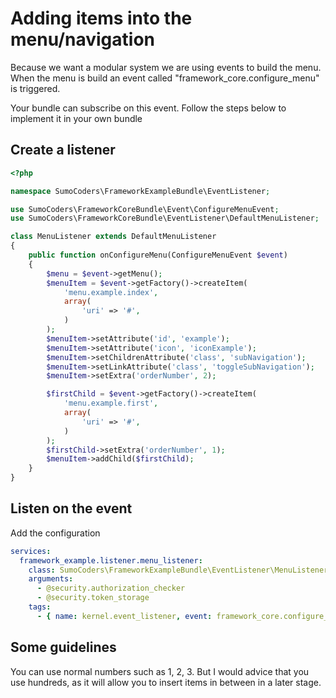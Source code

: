 # Adding items into the menu/navigation

Because we want a modular system we are using events to build the menu. When
the menu is build an event called "framework_core.configure_menu" is triggered.

Your bundle can subscribe on this event. Follow the steps below to implement it
in your own bundle

## Create a listener

```php
<?php

namespace SumoCoders\FrameworkExampleBundle\EventListener;

use SumoCoders\FrameworkCoreBundle\Event\ConfigureMenuEvent;
use SumoCoders\FrameworkCoreBundle\EventListener\DefaultMenuListener;

class MenuListener extends DefaultMenuListener
{
    public function onConfigureMenu(ConfigureMenuEvent $event)
    {
        $menu = $event->getMenu();
        $menuItem = $event->getFactory()->createItem(
            'menu.example.index',
            array(
                'uri' => '#',
            )
        );
        $menuItem->setAttribute('id', 'example');
        $menuItem->setAttribute('icon', 'iconExample');
        $menuItem->setChildrenAttribute('class', 'subNavigation');
        $menuItem->setLinkAttribute('class', 'toggleSubNavigation');
        $menuItem->setExtra('orderNumber', 2);

        $firstChild = $event->getFactory()->createItem(
            'menu.example.first',
            array(
                'uri' => '#',
            )
        );
        $firstChild->setExtra('orderNumber', 1);
        $menuItem->addChild($firstChild);
    }
}
```

## Listen on the event

Add the configuration

```yml
services:
  framework_example.listener.menu_listener:
    class: SumoCoders\FrameworkExampleBundle\EventListener\MenuListener
    arguments:
      - @security.authorization_checker
      - @security.token_storage
    tags:
      - { name: kernel.event_listener, event: framework_core.configure_menu, method: onConfigureMenu }
```

## Some guidelines

You can use normal numbers such as 1, 2, 3. But I would advice that you use
hundreds, as it will allow you to insert items in between in a later stage.
